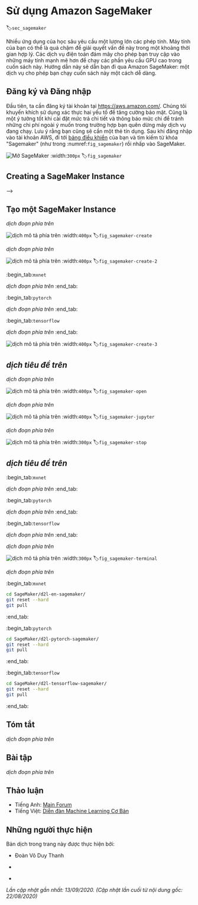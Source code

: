 

<!--
# Using Amazon SageMaker
-->

# Sử dụng Amazon SageMaker
:label:`sec_sagemaker`


<!--
Many deep learning applications require a significant amount of computation.
Your local machine might be too slow to solve these problems in a reasonable amount of time.
Cloud computing services give you access to more powerful computers to run the GPU-intensive portions of this book.
This tutorial will guide you through Amazon SageMaker: a service that allows you to run this book easily.
-->

Nhiều ứng dụng của học sâu yêu cầu một lượng lớn các phép tính.
Máy tính của bạn có thể là quá chậm để giải quyết vấn đề này trong một khoảng thời gian hợp lý.
Các dịch vụ điện toán đám mây cho phép bạn truy cập vào những máy tính mạnh mẽ hơn để chạy các phần yêu cầu GPU cao trong cuốn sách này.
Hướng dẫn này sẽ dẫn bạn đi qua Amazon SageMaker: một dịch vụ cho phép bạn chạy cuốn sách này một cách dễ dàng.


<!--
## Registering and Logging In
-->

## Đăng ký và Đăng nhập


<!--
First, we need to register an account at https://aws.amazon.com/.
We encourage you to use two-factor authentication for additional security.
It is also a good idea to set up detailed billing and spending alerts to avoid any unexpected surprises in case you forget to stop any running instance.
Note that you will need a credit card.
After logging into your AWS account, go to your [console](http://console.aws.amazon.com/) 
and search for "SageMaker" (see :numref:`fig_sagemaker`) then click to open the SageMaker panel.
-->

Đầu tiên, ta cần đăng ký tài khoản tại https://aws.amazon.com/.
Chúng tôi khuyến khích sử dụng xác thực hai yếu tố để tăng cường bảo mật.
Cũng là một ý tưởng tốt khi cài đặt mức trả chi tiết và thông báo mức chi để tránh những chi phí ngoài ý muốn trong trường hợp bạn quên dừng máy dịch vụ đang chạy.
Lưu ý rằng bạn cũng sẽ cần một thẻ tín dụng.
Sau khi đăng nhập vào tài khoản AWS, đi tới [bảng điều khiển](http://console.aws.amazon.com/) của bạn và tìm kiếm từ khóa "Sagemaker" (như trong :numref:`fig_sagemaker`) rồi nhấp vào SageMaker.


<!--
![Open the SageMaker panel.](../img/sagemaker.png)
-->

![Mở SageMaker](../img/sagemaker.png)
:width:`300px`
:label:`fig_sagemaker`



## Creating a SageMaker Instance
-->

## Tạo một SageMaker Instance


<!--
Next, let us create a notebook instance as described in :numref:`fig_sagemaker-create`.
-->

*dịch đoạn phía trên*


<!--
![Create a SageMaker instance.](../img/sagemaker-create.png)
-->

![*dịch mô tả phía trên*](../img/sagemaker-create.png)
:width:`400px`
:label:`fig_sagemaker-create`


<!--
SageMaker provides multiple [instance types](https://aws.amazon.com/sagemaker/pricing/instance-types/) of different computational power and prices.
When creating an instance, we can specify the instance name and choose its type.
In :numref:`fig_sagemaker-create-2`, we choose `ml.p3.2xlarge`. With one Tesla V100 GPU and an 8-core CPU, this instance is powerful enough for most chapters.
-->

*dịch đoạn phía trên*


<!--
![Choose the instance type.](../img/sagemaker-create-2.png)
-->

![*dịch mô tả phía trên*](../img/sagemaker-create-2.png)
:width:`400px`
:label:`fig_sagemaker-create-2`


:begin_tab:`mxnet`
<!--
A Jupyter notebook version of this book for fitting SageMaker is available at https://github.com/d2l-ai/d2l-en-sagemaker.
We can specify this GitHub repository URL to let SageMaker clone this repository during instance creation, as shown in :numref:`fig_sagemaker-create-3`.
-->

*dịch đoạn phía trên*
:end_tab:


:begin_tab:`pytorch`
<!--
A Jupyter notebook version of this book for fitting SageMaker is available at https://github.com/d2l-ai/d2l-pytorch-sagemaker.
We can specify this GitHub repository URL to let SageMaker clone this repository during instance creation, as shown in :numref:`fig_sagemaker-create-3`.
-->

*dịch đoạn phía trên*
:end_tab:


:begin_tab:`tensorflow`
<!--
A Jupyter notebook version of this book for fitting SageMaker is available at https://github.com/d2l-ai/d2l-tensorflow-sagemaker.
We can specify this GitHub repository URL to let SageMaker clone this repository during instance creation, as shown in :numref:`fig_sagemaker-create-3`.
-->

*dịch đoạn phía trên*
:end_tab:



<!--
![Specify the GitHub repository.](../img/sagemaker-create-3.png)
-->

![*dịch mô tả phía trên*](../img/sagemaker-create-3.png)
:width:`400px`
:label:`fig_sagemaker-create-3`

<!-- ===================== Kết thúc dịch Phần 1 ===================== -->

<!-- ===================== Bắt đầu dịch Phần 2 ===================== -->

<!--
## Running and Stopping an Instance
-->

## *dịch tiêu đề trên*


<!--
It may take a few minutes before the instance is ready.
When it is ready, you can click on the "Open Jupyter" link as shown in :numref:`fig_sagemaker-open`.
-->

*dịch đoạn phía trên*


<!--
![Open Jupyter on the created SageMaker instance.](../img/sagemaker-open.png)
-->

![*dịch mô tả phía trên*](../img/sagemaker-open.png)
:width:`400px`
:label:`fig_sagemaker-open`


<!--
Then, as shown in :numref:`fig_sagemaker-jupyter`, you may navigate through the Jupyter server running on this instance.
-->

*dịch đoạn phía trên*


<!--
![The Jupyter server running on the SageMaker instance.](../img/sagemaker-jupyter.png)
-->

![*dịch mô tả phía trên*](../img/sagemaker-jupyter.png)
:width:`400px`
:label:`fig_sagemaker-jupyter`


<!--
Running and editing Jupyter notebooks on the SageMaker instance is similar to what we have discussed in :numref:`sec_jupyter`.
After finishing your work, do not forget to stop the instance to avoid further charging, as shown in :numref:`fig_sagemaker-stop`.
-->

*dịch đoạn phía trên*


<!--
![Stop a SageMaker instance.](../img/sagemaker-stop.png)
-->

![*dịch mô tả phía trên*](../img/sagemaker-stop.png)
:width:`300px`
:label:`fig_sagemaker-stop`


<!--
## Updating Notebooks
-->

## *dịch tiêu đề trên*


:begin_tab:`mxnet`
<!--
We will regularly update the notebooks in the [d2l-ai/d2l-en-sagemaker](https://github.com/d2l-ai/d2l-en-sagemaker) GitHub repository.
You can simply use the `git pull` command to update to the latest version.
-->

*dịch đoạn phía trên*
:end_tab:


:begin_tab:`pytorch`
<!--
We will regularly update the notebooks in the [d2l-ai/d2l-pytorch-sagemaker](https://github.com/d2l-ai/d2l-pytorch-sagemaker) GitHub repository.
You can simply use the `git pull` command to update to the latest version.
-->

*dịch đoạn phía trên*
:end_tab:


:begin_tab:`tensorflow`
<!--
We will regularly update the notebooks in the [d2l-ai/d2l-tensorflow-sagemaker](https://github.com/d2l-ai/d2l-tensorflow-sagemaker) GitHub repository.
You can simply use the `git pull` command to update to the latest version.
-->

*dịch đoạn phía trên*
:end_tab:


<!--
First, you need to open a terminal as shown in :numref:`fig_sagemaker-terminal`.
-->

*dịch đoạn phía trên*


<!--
![Open a terminal on the SageMaker instance.](../img/sagemaker-terminal.png)
-->

![*dịch mô tả phía trên*](../img/sagemaker-terminal.png)
:width:`300px`
:label:`fig_sagemaker-terminal`


<!--
You may want to commit your local changes before pulling the updates.
Alternatively, you can simply ignore all your local changes with the following commands in the terminal.
-->

*dịch đoạn phía trên*


:begin_tab:`mxnet`
```bash
cd SageMaker/d2l-en-sagemaker/
git reset --hard
git pull
```
:end_tab:

:begin_tab:`pytorch`
```bash
cd SageMaker/d2l-pytorch-sagemaker/
git reset --hard
git pull
```
:end_tab:

:begin_tab:`tensorflow`
```bash
cd SageMaker/d2l-tensorflow-sagemaker/
git reset --hard
git pull
```
:end_tab:


## Tóm tắt

<!--
* We can launch and stop a Jupyter server through Amazon SageMaker to run this book.
* We can update notebooks via the terminal on the Amazon SageMaker instance.
-->

*dịch đoạn phía trên*


## Bài tập

<!--
1. Try to edit and run the code in this book using Amazon SageMaker.
2. Access the source code directory via the terminal.
-->

*dịch đoạn phía trên*


<!-- ===================== Kết thúc dịch Phần 2 ===================== -->


## Thảo luận
* Tiếng Anh: [Main Forum](https://discuss.d2l.ai/t/422)
* Tiếng Việt: [Diễn đàn Machine Learning Cơ Bản](https://forum.machinelearningcoban.com/c/d2l)


## Những người thực hiện
Bản dịch trong trang này được thực hiện bởi:
<!--
Tác giả của mỗi Pull Request điền tên mình và tên những người review mà bạn thấy
hữu ích vào từng phần tương ứng. Mỗi dòng một tên, bắt đầu bằng dấu `*`.

Tên đầy đủ của các reviewer có thể được tìm thấy tại https://github.com/aivivn/d2l-vn/blob/master/docs/contributors_info.md
-->

* Đoàn Võ Duy Thanh
<!-- Phần 1 -->
* 

<!-- Phần 2 -->
* 

*Lần cập nhật gần nhất: 13/09/2020. (Cập nhật lần cuối từ nội dung gốc: 22/08/2020)*
